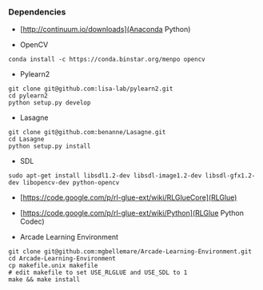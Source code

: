 ### Dependencies
* [http://continuum.io/downloads](Anaconda Python)

* OpenCV
```
conda install -c https://conda.binstar.org/menpo opencv
```

* Pylearn2
```
git clone git@github.com:lisa-lab/pylearn2.git
cd pylearn2
python setup.py develop
```

* Lasagne
```
git clone git@github.com:benanne/Lasagne.git
cd Lasagne
python setup.py install

```

* SDL
```
sudo apt-get install libsdl1.2-dev libsdl-image1.2-dev libsdl-gfx1.2-dev libopencv-dev python-opencv
```

* [https://code.google.com/p/rl-glue-ext/wiki/RLGlueCore](RLGlue)

* [https://code.google.com/p/rl-glue-ext/wiki/Python](RLGlue Python Codec)

* Arcade Learning Environment
```
git clone git@github.com:mgbellemare/Arcade-Learning-Environment.git
cd Arcade-Learning-Environment
cp makefile.unix makefile
# edit makefile to set USE_RLGLUE and USE_SDL to 1
make && make install
```
